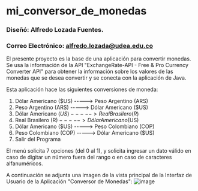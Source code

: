 # mi_conversor_de_monedas

### Diseñó: Alfredo Lozada Fuentes.
### Correo Electrónico: alfredo.lozada@udea.edu.co

El presente proyecto es la base de una aplicación para convertir monedas. Se usa la información de la API "ExchangeRate-API - Free & Pro Currency Converter API" para obtener la información sobre los valores de las monedas que se desea convertir y se conecta con la aplicación de Java.

Esta aplicación hace las siguientes conversiones de moneda:
1) Dólar Americano ($US) -----> Peso Argentino (ARS)
2) Peso Argentino (ARS)  -----> Dólar Americano ($US)
3) Dólar Americano ($US) -----> Real Brasilero (R$)
4) Real Brasilero (R$)   -----> Dólar Americano ($US)
5) Dólar Americano ($US) -----> Peso Colombiano (COP)
6) Peso Colombiano (COP) -----> Dólar Americano ($US)
7) Salir del Programa

El menú solicita 7 opciones (del 0 al 1), y solicita ingresar un dato válido en caso de digitar un número fuera del rango o en caso de caracteres alfanuméricos.

A continuación se adjunta una imagen de la vista principal de la Interfaz de Usuario de la Aplicación "Conversor de Monedas":
![image](https://github.com/AlfredoLF/mi_conversor_de_monedas/assets/82850657/6bb8fc10-2314-4dc9-99ed-95cc4fd0d1d9)


